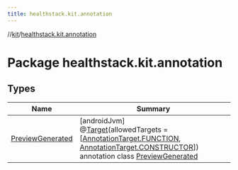 ```yaml
---
title: healthstack.kit.annotation
---
```

//[kit](../../index.html)/[healthstack.kit.annotation](index.html)



# Package healthstack.kit.annotation



## Types


| Name | Summary |
|---|---|
| [PreviewGenerated](-preview-generated/index.html) | [androidJvm]<br>@[Target](https://kotlinlang.org/api/latest/jvm/stdlib/kotlin.annotation/-target/index.html)(allowedTargets = [[AnnotationTarget.FUNCTION](https://kotlinlang.org/api/latest/jvm/stdlib/kotlin.annotation/-annotation-target/-f-u-n-c-t-i-o-n/index.html), [AnnotationTarget.CONSTRUCTOR](https://kotlinlang.org/api/latest/jvm/stdlib/kotlin.annotation/-annotation-target/-c-o-n-s-t-r-u-c-t-o-r/index.html)])<br>annotation class [PreviewGenerated](-preview-generated/index.html) |

